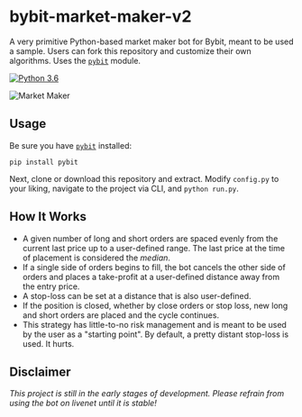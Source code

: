 # bybit-market-maker-v2
A very primitive Python-based market maker bot for Bybit, meant to be used a sample. Users can fork this repository and customize their own algorithms. Uses the [`pybit`](https://github.com/verata-veritatis/pybit) module.

[![Python 3.6](https://img.shields.io/badge/python-3.6%20|%203.7%20|%203.8-blue.svg)](https://www.python.org/downloads/)

![Market Maker](https://i.imgur.com/XZc8tUg.png)

## Usage
Be sure you have [`pybit`](https://github.com/verata-veritatis/pybit) installed:
```
pip install pybit
```
Next, clone or download this repository and extract. Modify `config.py` to your liking, navigate to the project via CLI, and `python run.py`.

## How It Works
- A given number of long and short orders are spaced evenly from the current last price up to a user-defined range. The last price at the time of placement is considered the *median*. 
- If a single side of orders begins to fill, the bot cancels the other side of orders and places a take-profit at a user-defined distance away from the entry price.
- A stop-loss can be set at a distance that is also user-defined.
- If the position is closed, whether by close orders or stop loss, new long and short orders are placed and the cycle continues.
- This strategy has little-to-no risk management and is meant to be used by the user as a "starting point". By default, a pretty distant stop-loss is used. It hurts.

## Disclaimer
*This project is still in the early stages of development. Please refrain from using the bot on livenet until it is stable!*
